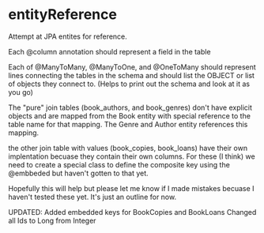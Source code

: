 # entityReference
Attempt at JPA entites for reference.

Each @column annotation should represent a field in the table

Each of @ManyToMany, @ManyToOne, and @OneToMany should represent lines connecting the tables in the schema and should list the OBJECT or list of objects they connect to. (Helps to print out the schema and look at it as you go)

The "pure" join tables (book_authors, and book_genres) don't have explicit objects and are mapped from the Book entity with special reference to the table name for that mapping. The Genre and Author entity references this mapping.

the other join table with values (book_copies, book_loans) have their own implentation becuase they contain their own columns. For these (I think) we need to create a special class to define the composite key using the @embbeded but haven't gotten to that yet.

Hopefully this will help but please let me know if I made mistakes becuase I haven't tested these yet. It's just an outline for now.

UPDATED:
Added embedded keys for BookCopies and BookLoans
Changed all Ids to Long from Integer
